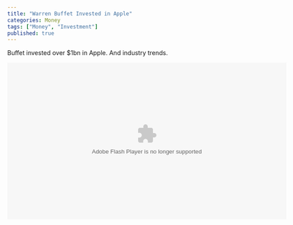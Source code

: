 ```yaml
---
title: "Warren Buffet Invested in Apple"
categories: Money
tags: ["Money", "Investment"]
published: true
---
```


Buffet invested over $1bn in Apple. And industry trends.

<object id="flashObj" width="640" height="360" classid="clsid:D27CDB6E-AE6D-11cf-96B8-444553540000" codebase="http://download.macromedia.com/pub/shockwave/cabs/flash/swflash.cab#version=9,0,47,0"><param name="movie" value="http://c.brightcove.com/services/viewer/federated_f9?isVid=1&isUI=1" /><param name="bgcolor" value="#FFFFFF" /><param name="flashVars" value="videoId=4903447302001&linkBaseURL=http%3A%2F%2Fvideo.ft.com%2Fv%2F4903447302001&playerID=754609517001&playerKey=AQ~~,AAAACxbljZk~,eD0zYozylZ0BsBE0lwVQCchDhI4xG0tl&domain=embed&dynamicStreaming=true" /><param name="base" value="http://admin.brightcove.com" /><param name="seamlesstabbing" value="false" /><param name="allowFullScreen" value="true" /><param name="swLiveConnect" value="true" /><param name="allowScriptAccess" value="always" /><embed class="shadow" src="http://c.brightcove.com/services/viewer/federated_f9?isVid=1&isUI=1" bgcolor="#FFFFFF" flashVars="videoId=4903447302001&linkBaseURL=http%3A%2F%2Fvideo.ft.com%2Fv%2F4903447302001&playerID=754609517001&playerKey=AQ~~,AAAACxbljZk~,eD0zYozylZ0BsBE0lwVQCchDhI4xG0tl&domain=embed&dynamicStreaming=true" base="http://admin.brightcove.com" name="flashObj" width="640" height="360" seamlesstabbing="false" type="application/x-shockwave-flash" allowFullScreen="true" allowScriptAccess="always" swLiveConnect="true" pluginspage="http://www.macromedia.com/shockwave/download/index.cgi?P1_Prod_Version=ShockwaveFlash"></embed></object>
